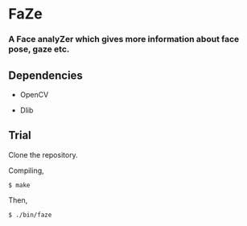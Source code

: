 # FaZe

### A **Fa**ce analy**Ze**r which gives more information about face pose, gaze etc.

## Dependencies

* OpenCV

* Dlib

## Trial

Clone the repository.

Compiling,

```
$ make
```

Then,

```
$ ./bin/faze
```
